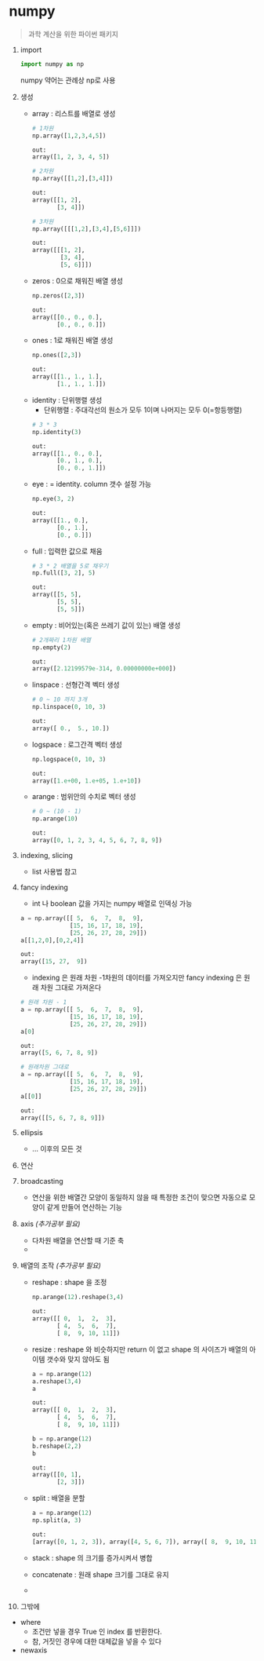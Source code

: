# numpy

> 과학 계산을 위한 파이썬 패키지



1. import

   ```python
   import numpy as np
   ```

   numpy 약어는 관례상 np로 사용



2. 생성

   - array : 리스트를 배열로 생성
      ```python
      # 1차원
      np.array([1,2,3,4,5])
      
      out: 
      array([1, 2, 3, 4, 5])
      ```
      ```python
      # 2차원
      np.array([[1,2],[3,4]])
      
      out:
      array([[1, 2],
             [3, 4]])
      ```
      ```python
      # 3차원
      np.array([[[1,2],[3,4],[5,6]]])
      
      out:
      array([[[1, 2],
              [3, 4],
              [5, 6]]])
      ```
   - zeros : 0으로 채워진 배열 생성
      ```python
      np.zeros([2,3])
      
      out:
      array([[0., 0., 0.],
             [0., 0., 0.]])
      ```
   - ones : 1로 채워진 배열 생성
      ```python
      np.ones([2,3])
      
      out:
      array([[1., 1., 1.],
             [1., 1., 1.]])
      ```
   - identity : 단위행렬 생성
      - 단위행렬 : 주대각선의 원소가 모두 1이며 나머지는 모두 0(=항등행렬)
      ```python
      # 3 * 3
      np.identity(3)

      out:
      array([[1., 0., 0.],
             [0., 1., 0.],
             [0., 0., 1.]])
      ```
   - eye : = identity. column 갯수 설정 가능
      ```python
      np.eye(3, 2)

      out:
      array([[1., 0.],
             [0., 1.],
             [0., 0.]])
      ```
   - full : 입력한 값으로 채움
      ```python
      # 3 * 2 배열을 5로 채우기
      np.full([3, 2], 5)

      out:
      array([[5, 5],
             [5, 5],
             [5, 5]])
      ```
   - empty : 비어있는(혹은 쓰레기 값이 있는) 배열 생성
      ```python
      # 2개짜리 1차원 배열
      np.empty(2)

      out:
      array([2.12199579e-314, 0.00000000e+000])
      ```
   - linspace : 선형간격 벡터 생성
      ```python
      # 0 ~ 10 까지 3개
      np.linspace(0, 10, 3)

      out:
      array([ 0.,  5., 10.])
      ```
   - logspace : 로그간격 벡터 생성
      ```python
      np.logspace(0, 10, 3)

      out:
      array([1.e+00, 1.e+05, 1.e+10])
      ```
   - arange : 범위안의 수치로 벡터 생성
      ```python
      # 0 ~ (10 - 1) 
      np.arange(10)

      out:
      array([0, 1, 2, 3, 4, 5, 6, 7, 8, 9])
      ```



3. indexing, slicing

   - list 사용법 참고



4. fancy indexing

   - int 나 boolean 값을 가지는 numpy 배열로 인덱싱 가능

   ```python
   a = np.array([[ 5,  6,  7,  8,  9],
                 [15, 16, 17, 18, 19],
                 [25, 26, 27, 28, 29]])
   a[[1,2,0],[0,2,4]]
   
   out:
   array([15, 27,  9])
   ```

   - indexing 은 원래 차원 -1차원의 데이터를 가져오지만 fancy indexing 은 원래 차원 그대로 가져온다
   ```python
   # 원래 차원 - 1
   a = np.array([[ 5,  6,  7,  8,  9],
                 [15, 16, 17, 18, 19],
                 [25, 26, 27, 28, 29]])
   a[0]

   out:
   array([5, 6, 7, 8, 9])
   ```
   ```python
   # 원래차원 그대로
   a = np.array([[ 5,  6,  7,  8,  9],
                 [15, 16, 17, 18, 19],
                 [25, 26, 27, 28, 29]])
   a[[0]]

   out:
   array([[5, 6, 7, 8, 9]])
   ```



5. ellipsis

   - ... 이후의 모든 것

   

6. 연산



7. broadcasting

   - 연산을 위한 배열간 모양이 동일하지 않을 때 특정한 조건이 맞으면 자동으로 모양이 같게 만들어 연산하는 기능



8. axis *(추가공부 필요)*

   - 다차원 배열을 연산할 때 기준 축
   - 



9. 배열의 조작 *(추가공부 필요)*

   - reshape : shape 을 조정
      ```python
      np.arange(12).reshape(3,4)
   
      out:
      array([[ 0,  1,  2,  3],
             [ 4,  5,  6,  7],
             [ 8,  9, 10, 11]])
      ```

   - resize : reshape 와 비슷하지만 return 이 없고 shape 의 사이즈가 배열의 아이템 갯수와 맞지 않아도 됨
      ```python
      a = np.arange(12)
      a.reshape(3,4)
      a
   
      out:
      array([[ 0,  1,  2,  3],
             [ 4,  5,  6,  7],
             [ 8,  9, 10, 11]])
      ```
      ```python
      b = np.arange(12)
      b.reshape(2,2)
      b
   
      out:
      array([[0, 1],
             [2, 3]])
      ```


   - split : 배열을 분할
      ```python
      a = np.arange(12)
      np.split(a, 3)

      out:
      [array([0, 1, 2, 3]), array([4, 5, 6, 7]), array([ 8,  9, 10, 11])]
      ```
   - stack : shape 의 크기를 증가시켜서 병합
   - concatenate : 원래 shape 크기를 그대로 유지
   -




10. 그밖에

   - where 
      - 조건만 넣을 경우 True 인 index 를 반환한다.
      - 참, 거짓인 경우에 대한 대체값을 넣을 수 있다
   - newaxis

